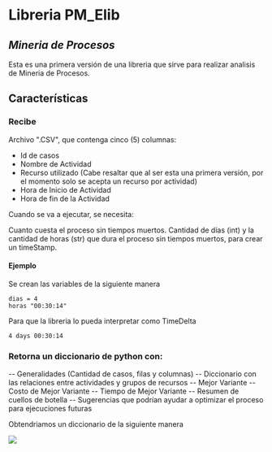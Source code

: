 # Libreria PM_Elib
## _Mineria de Procesos_

Esta es una primera versión de una libreria que sirve para realizar analisis de Mineria de Procesos.

## Características
### Recibe
Archivo ".CSV", que contenga cinco (5) columnas:
- Id de casos
- Nombre de Actividad
- Recurso utilizado (Cabe resaltar que al ser esta una primera versión, por el momento solo se acepta un recurso por actividad)
- Hora de Inicio de Actividad 
- Hora de fin de la Actividad

Cuando se va a ejecutar, se necesita: 

Cuanto cuesta el proceso sin tiempos muertos.
Cantidad de días (int) y la cantidad de horas (str) que dura el proceso sin tiempos muertos, para crear un timeStamp.


#### Ejemplo
Se crean las variables de la siguiente manera
```
dias = 4
horas "00:30:14"
```
Para que la libreria lo pueda interpretar como TimeDelta
```
4 days 00:30:14
```

### Retorna un diccionario de python con:
-- Generalidades (Cantidad de casos, filas y columnas)
-- Diccionario con las relaciones entre actividades y grupos de recursos
-- Mejor Variante
-- Costo de Mejor Variante
-- Tiempo de Mejor Variante
-- Resumen de cuellos de botella
-- Sugerencias que podrían ayudar a optimizar el proceso para ejecuciones futuras


Obtendriamos un diccionario de la siguiente manera

![](https://github.com/edraalfig/prueba/blob/main/Captura.PNG?raw=true)


